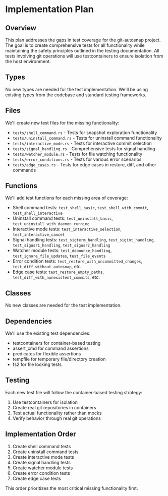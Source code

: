 # Implementation Plan

## Overview

This plan addresses the gaps in test coverage for the git-autosnap project. The goal is to create comprehensive tests for all functionality while maintaining the safety principles outlined in the testing documentation. All tests involving git operations will use testcontainers to ensure isolation from the host environment.

## Types

No new types are needed for the test implementation. We'll be using existing types from the codebase and standard testing frameworks.

## Files

We'll create new test files for the missing functionality:

- `tests/shell_command.rs` - Tests for snapshot exploration functionality
- `tests/uninstall_command.rs` - Tests for uninstall command functionality
- `tests/interactive_mode.rs` - Tests for interactive commit selection
- `tests/signal_handling.rs` - Comprehensive tests for signal handling
- `tests/watcher_module.rs` - Tests for file watching functionality
- `tests/error_conditions.rs` - Tests for various error scenarios
- `tests/edge_cases.rs` - Tests for edge cases in restore, diff, and other commands

## Functions

We'll add test functions for each missing area of coverage:

- Shell command tests: `test_shell_basic`, `test_shell_with_commit`, `test_shell_interactive`
- Uninstall command tests: `test_uninstall_basic`, `test_uninstall_with_daemon_running`
- Interactive mode tests: `test_interactive_selection`, `test_interactive_cancel`
- Signal handling tests: `test_sigterm_handling`, `test_sigint_handling`, `test_sigusr1_handling`, `test_sigusr2_handling`
- Watcher module tests: `test_debounce_handling`, `test_ignore_file_updates`, `test_file_events`
- Error condition tests: `test_restore_with_uncommitted_changes`, `test_diff_without_autosnap`, etc.
- Edge case tests: `test_restore_empty_paths`, `test_diff_with_nonexistent_commits`, etc.

## Classes

No new classes are needed for the test implementation.

## Dependencies

We'll use the existing test dependencies:
- testcontainers for container-based testing
- assert_cmd for command assertions
- predicates for flexible assertions
- tempfile for temporary file/directory creation
- fs2 for file locking tests

## Testing

Each new test file will follow the container-based testing strategy:
1. Use testcontainers for isolation
2. Create real git repositories in containers
3. Test actual functionality rather than mocks
4. Verify behavior through real git operations

## Implementation Order

1. Create shell command tests
2. Create uninstall command tests
3. Create interactive mode tests
4. Create signal handling tests
5. Create watcher module tests
6. Create error condition tests
7. Create edge case tests

This order prioritizes the most critical missing functionality first.
